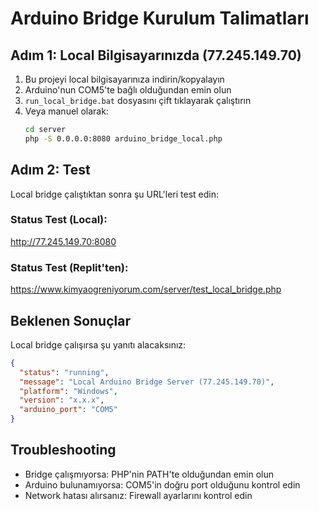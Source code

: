 
# Arduino Bridge Kurulum Talimatları

## Adım 1: Local Bilgisayarınızda (77.245.149.70)

1. Bu projeyi local bilgisayarınıza indirin/kopyalayın
2. Arduino'nun COM5'te bağlı olduğundan emin olun
3. `run_local_bridge.bat` dosyasını çift tıklayarak çalıştırın
4. Veya manuel olarak:
   ```cmd
   cd server
   php -S 0.0.0.0:8080 arduino_bridge_local.php
   ```

## Adım 2: Test

Local bridge çalıştıktan sonra şu URL'leri test edin:

### Status Test (Local):
http://77.245.149.70:8080

### Status Test (Replit'ten):
https://www.kimyaogreniyorum.com/server/test_local_bridge.php

## Beklenen Sonuçlar

Local bridge çalışırsa şu yanıtı alacaksınız:
```json
{
  "status": "running",
  "message": "Local Arduino Bridge Server (77.245.149.70)",
  "platform": "Windows",
  "version": "x.x.x",
  "arduino_port": "COM5"
}
```

## Troubleshooting

- Bridge çalışmıyorsa: PHP'nin PATH'te olduğundan emin olun
- Arduino bulunamıyorsa: COM5'in doğru port olduğunu kontrol edin
- Network hatası alırsanız: Firewall ayarlarını kontrol edin
